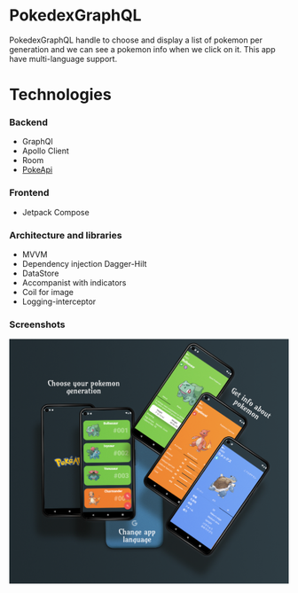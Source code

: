 # PokedexGraphQL

PokedexGraphQL handle to choose and display a list of pokemon per generation and we can see a pokemon info when we click on it.
This app have multi-language support.

# Technologies

### Backend
* GraphQl
* Apollo Client
* Room
* [PokeApi](https://pokeapi.co/docs/graphql)

### Frontend
* Jetpack Compose

### Architecture and libraries
* MVVM
* Dependency injection Dagger-Hilt
* DataStore
* Accompanist with indicators
* Coil for image
* Logging-interceptor

### Screenshots
![presentation app](https://raw.githubusercontent.com/drimov/PokedexGraphQL-/main/screenshots/pokedexGraphQL1080p.png)